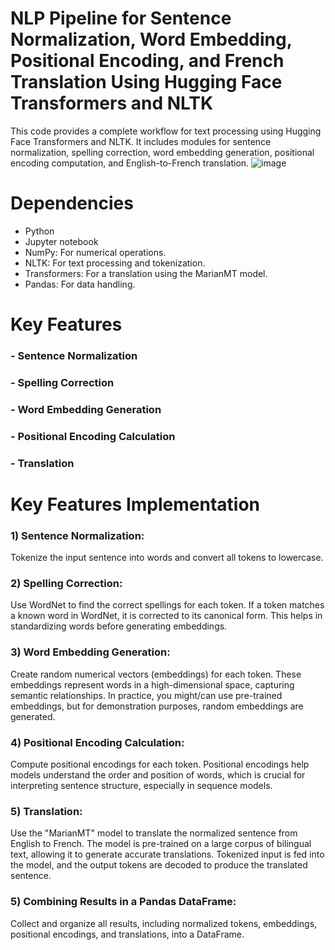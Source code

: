 # NLP Pipeline for Sentence Normalization, Word Embedding, Positional Encoding, and French Translation Using Hugging Face Transformers and NLTK
This code provides a complete workflow for text processing using Hugging Face Transformers and NLTK. It includes modules for sentence normalization, spelling correction, word embedding generation, positional encoding computation, and English-to-French translation.
![image](https://github.com/areeba0/English-to-French-Translation-using-NLTK-and-Hugging-Face-Transformers-MarianMTModel/assets/136759791/06723c08-1a54-496b-b557-6be93bd585dd)

# Dependencies
- Python
- Jupyter notebook
- NumPy: For numerical operations.
- NLTK: For text processing and tokenization.
- Transformers: For a translation using the MarianMT model.
- Pandas: For data handling.

# Key Features
### - Sentence Normalization
### - Spelling Correction
### - Word Embedding Generation
### - Positional Encoding Calculation
### - Translation

# Key Features Implementation
### 1) Sentence Normalization:
Tokenize the input sentence into words and convert all tokens to lowercase. 

### 2) Spelling Correction:
Use WordNet to find the correct spellings for each token. If a token matches a known word in WordNet, it is corrected to its canonical form. This helps in standardizing words before generating embeddings.

### 3) Word Embedding Generation:
Create random numerical vectors (embeddings) for each token. These embeddings represent words in a high-dimensional space, capturing semantic relationships. In practice, you might/can use pre-trained embeddings, but for demonstration purposes, random embeddings are generated.

### 4) Positional Encoding Calculation:
Compute positional encodings for each token. Positional encodings help models understand the order and position of words, which is crucial for interpreting sentence structure, especially in sequence models.

### 5) Translation:
Use the "MarianMT" model to translate the normalized sentence from English to French. The model is pre-trained on a large corpus of bilingual text, allowing it to generate accurate translations. Tokenized input is fed into the model, and the output tokens are decoded to produce the translated sentence.

### 5) Combining Results in a Pandas DataFrame:
Collect and organize all results, including normalized tokens, embeddings, positional encodings, and translations, into a DataFrame. 




